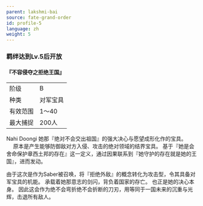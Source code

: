 ```yaml
---
parent: lakshmi-bai
source: fate-grand-order
id: profile-5
language: zh
weight: 5
---
```


### 羁绊达到Lv.5后开放

#### 『不容侵夺之拒绝王国』

<table>
  <tr><td>阶级</td><td>B</td></tr>
  <tr><td>种类</td><td>对军宝具</td></tr>
  <tr><td>有效范围</td><td>1～40</td></tr>
  <tr><td>最大捕捉</td><td>200人</td></tr>
</table>

Nahi Doongi
她那『绝对不会交出祖国』的强大决心与愿望成形化作的宝具。
　
原本是产生能够防御敌对方入侵、攻击的绝对领域的结界宝具。
基于『她是会舍命保护章西土邦的存在』这一定义，通过因果联系到『她守护的存在就是她的王国』，进而发动。

由于这次是作为Saber被召唤，将『拒绝外敌』的概念转化为攻击型，令其具备对军宝具的机能。
承载着她那意志的剑闪，背负着国家的存亡。
也正是她的决心本身。
因此这会作为绝不会弯折绝不会折断的刀刃，用等同于一国未来的沉重与光辉，击退所有敌人。
